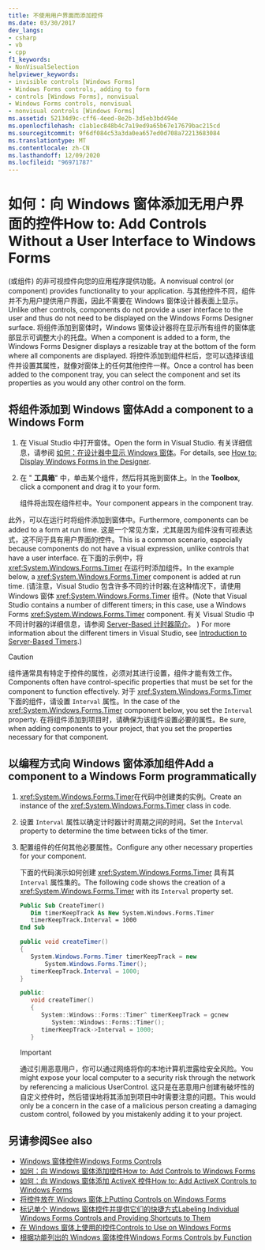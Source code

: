 ```yaml
---
title: 不使用用户界面而添加控件
ms.date: 03/30/2017
dev_langs:
- csharp
- vb
- cpp
f1_keywords:
- NonVisualSelection
helpviewer_keywords:
- invisible controls [Windows Forms]
- Windows Forms controls, adding to form
- controls [Windows Forms], nonvisual
- Windows Forms controls, nonvisual
- nonvisual controls [Windows Forms]
ms.assetid: 52134d9c-cff6-4eed-8e2b-3d5eb3bd494e
ms.openlocfilehash: c1ab1ec848b4c7a19ed9a65b67e17679bac215cd
ms.sourcegitcommit: 9f6df084c53a3da0ea657ed0d708a72213683084
ms.translationtype: MT
ms.contentlocale: zh-CN
ms.lasthandoff: 12/09/2020
ms.locfileid: "96971787"
---
```

# <a name="how-to-add-controls-without-a-user-interface-to-windows-forms"></a><span data-ttu-id="abf25-102">如何：向 Windows 窗体添加无用户界面的控件</span><span class="sxs-lookup"><span data-stu-id="abf25-102">How to: Add Controls Without a User Interface to Windows Forms</span></span>

<span data-ttu-id="abf25-103"> (或组件) 的非可视控件向您的应用程序提供功能。</span><span class="sxs-lookup"><span data-stu-id="abf25-103">A nonvisual control (or component) provides functionality to your application.</span></span> <span data-ttu-id="abf25-104">与其他控件不同，组件并不为用户提供用户界面，因此不需要在 Windows 窗体设计器表面上显示。</span><span class="sxs-lookup"><span data-stu-id="abf25-104">Unlike other controls, components do not provide a user interface to the user and thus do not need to be displayed on the Windows Forms Designer surface.</span></span> <span data-ttu-id="abf25-105">将组件添加到窗体时，Windows 窗体设计器将在显示所有组件的窗体底部显示可调整大小的托盘。</span><span class="sxs-lookup"><span data-stu-id="abf25-105">When a component is added to a form, the Windows Forms Designer displays a resizable tray at the bottom of the form where all components are displayed.</span></span> <span data-ttu-id="abf25-106">将控件添加到组件栏后，您可以选择该组件并设置其属性，就像对窗体上的任何其他控件一样。</span><span class="sxs-lookup"><span data-stu-id="abf25-106">Once a control has been added to the component tray, you can select the component and set its properties as you would any other control on the form.</span></span>

## <a name="add-a-component-to-a-windows-form"></a><span data-ttu-id="abf25-107">将组件添加到 Windows 窗体</span><span class="sxs-lookup"><span data-stu-id="abf25-107">Add a component to a Windows Form</span></span>

1. <span data-ttu-id="abf25-108">在 Visual Studio 中打开窗体。</span><span class="sxs-lookup"><span data-stu-id="abf25-108">Open the form in Visual Studio.</span></span> <span data-ttu-id="abf25-109">有关详细信息，请参阅 [如何：在设计器中显示 Windows 窗体](/previous-versions/visualstudio/visual-studio-2010/w5yd62ts(v=vs.100))。</span><span class="sxs-lookup"><span data-stu-id="abf25-109">For details, see [How to: Display Windows Forms in the Designer](/previous-versions/visualstudio/visual-studio-2010/w5yd62ts(v=vs.100)).</span></span>

2. <span data-ttu-id="abf25-110">在 " **工具箱**" 中，单击某个组件，然后将其拖到窗体上。</span><span class="sxs-lookup"><span data-stu-id="abf25-110">In the **Toolbox**, click a component and drag it to your form.</span></span>

     <span data-ttu-id="abf25-111">组件将出现在组件栏中。</span><span class="sxs-lookup"><span data-stu-id="abf25-111">Your component appears in the component tray.</span></span>

<span data-ttu-id="abf25-112">此外，可以在运行时将组件添加到窗体中。</span><span class="sxs-lookup"><span data-stu-id="abf25-112">Furthermore, components can be added to a form at run time.</span></span> <span data-ttu-id="abf25-113">这是一个常见方案，尤其是因为组件没有可视表达式，这不同于具有用户界面的控件。</span><span class="sxs-lookup"><span data-stu-id="abf25-113">This is a common scenario, especially because components do not have a visual expression, unlike controls that have a user interface.</span></span> <span data-ttu-id="abf25-114">在下面的示例中，将 <xref:System.Windows.Forms.Timer> 在运行时添加组件。</span><span class="sxs-lookup"><span data-stu-id="abf25-114">In the example below, a <xref:System.Windows.Forms.Timer> component is added at run time.</span></span> <span data-ttu-id="abf25-115"> (请注意，Visual Studio 包含许多不同的计时器;在这种情况下，请使用 Windows 窗体 <xref:System.Windows.Forms.Timer> 组件。</span><span class="sxs-lookup"><span data-stu-id="abf25-115">(Note that Visual Studio contains a number of different timers; in this case, use a Windows Forms <xref:System.Windows.Forms.Timer> component.</span></span> <span data-ttu-id="abf25-116">有关 Visual Studio 中不同计时器的详细信息，请参阅 [Server-Based 计时器简介](/previous-versions/visualstudio/visual-studio-2008/tb9yt5e6(v=vs.90))。 ) </span><span class="sxs-lookup"><span data-stu-id="abf25-116">For more information about the different timers in Visual Studio, see [Introduction to Server-Based Timers](/previous-versions/visualstudio/visual-studio-2008/tb9yt5e6(v=vs.90)).)</span></span>

> [!CAUTION]
> <span data-ttu-id="abf25-117">组件通常具有特定于控件的属性，必须对其进行设置，组件才能有效工作。</span><span class="sxs-lookup"><span data-stu-id="abf25-117">Components often have control-specific properties that must be set for the component to function effectively.</span></span> <span data-ttu-id="abf25-118">对于 <xref:System.Windows.Forms.Timer> 下面的组件，请设置 `Interval` 属性。</span><span class="sxs-lookup"><span data-stu-id="abf25-118">In the case of the <xref:System.Windows.Forms.Timer> component below, you set the `Interval` property.</span></span> <span data-ttu-id="abf25-119">在将组件添加到项目时，请确保为该组件设置必要的属性。</span><span class="sxs-lookup"><span data-stu-id="abf25-119">Be sure, when adding components to your project, that you set the properties necessary for that component.</span></span>

## <a name="add-a-component-to-a-windows-form-programmatically"></a><span data-ttu-id="abf25-120">以编程方式向 Windows 窗体添加组件</span><span class="sxs-lookup"><span data-stu-id="abf25-120">Add a component to a Windows Form programmatically</span></span>

1. <span data-ttu-id="abf25-121"><xref:System.Windows.Forms.Timer>在代码中创建类的实例。</span><span class="sxs-lookup"><span data-stu-id="abf25-121">Create an instance of the <xref:System.Windows.Forms.Timer> class in code.</span></span>

2. <span data-ttu-id="abf25-122">设置 `Interval` 属性以确定计时器计时周期之间的时间。</span><span class="sxs-lookup"><span data-stu-id="abf25-122">Set the `Interval` property to determine the time between ticks of the timer.</span></span>

3. <span data-ttu-id="abf25-123">配置组件的任何其他必要属性。</span><span class="sxs-lookup"><span data-stu-id="abf25-123">Configure any other necessary properties for your component.</span></span>

     <span data-ttu-id="abf25-124">下面的代码演示如何创建 <xref:System.Windows.Forms.Timer> 具有其 `Interval` 属性集的。</span><span class="sxs-lookup"><span data-stu-id="abf25-124">The following code shows the creation of a <xref:System.Windows.Forms.Timer> with its `Interval` property set.</span></span>

    ```vb
    Public Sub CreateTimer()
       Dim timerKeepTrack As New System.Windows.Forms.Timer
       timerKeepTrack.Interval = 1000
    End Sub
    ```

    ```csharp
    public void createTimer()
    {
       System.Windows.Forms.Timer timerKeepTrack = new
           System.Windows.Forms.Timer();
       timerKeepTrack.Interval = 1000;
    }
    ```

    ```cpp
    public:
       void createTimer()
       {
          System::Windows::Forms::Timer^ timerKeepTrack = gcnew
             System::Windows::Forms::Timer();
          timerKeepTrack->Interval = 1000;
       }
    ```

    > [!IMPORTANT]
    > <span data-ttu-id="abf25-125">通过引用恶意用户，你可以通过网络将你的本地计算机泄露给安全风险。</span><span class="sxs-lookup"><span data-stu-id="abf25-125">You might expose your local computer to a security risk through the network by referencing a malicious UserControl.</span></span> <span data-ttu-id="abf25-126">这只是在恶意用户创建有破坏性的自定义控件时，然后错误地将其添加到项目中时需要注意的问题。</span><span class="sxs-lookup"><span data-stu-id="abf25-126">This would only be a concern in the case of a malicious person creating a damaging custom control, followed by you mistakenly adding it to your project.</span></span>

## <a name="see-also"></a><span data-ttu-id="abf25-127">另请参阅</span><span class="sxs-lookup"><span data-stu-id="abf25-127">See also</span></span>

- [<span data-ttu-id="abf25-128">Windows 窗体控件</span><span class="sxs-lookup"><span data-stu-id="abf25-128">Windows Forms Controls</span></span>](index.md)
- [<span data-ttu-id="abf25-129">如何：向 Windows 窗体添加控件</span><span class="sxs-lookup"><span data-stu-id="abf25-129">How to: Add Controls to Windows Forms</span></span>](how-to-add-controls-to-windows-forms.md)
- [<span data-ttu-id="abf25-130">如何：向 Windows 窗体添加 ActiveX 控件</span><span class="sxs-lookup"><span data-stu-id="abf25-130">How to: Add ActiveX Controls to Windows Forms</span></span>](how-to-add-activex-controls-to-windows-forms.md)
- [<span data-ttu-id="abf25-131">将控件放在 Windows 窗体上</span><span class="sxs-lookup"><span data-stu-id="abf25-131">Putting Controls on Windows Forms</span></span>](putting-controls-on-windows-forms.md)
- [<span data-ttu-id="abf25-132">标记单个 Windows 窗体控件并提供它们的快捷方式</span><span class="sxs-lookup"><span data-stu-id="abf25-132">Labeling Individual Windows Forms Controls and Providing Shortcuts to Them</span></span>](labeling-individual-windows-forms-controls-and-providing-shortcuts-to-them.md)
- [<span data-ttu-id="abf25-133">在 Windows 窗体上使用的控件</span><span class="sxs-lookup"><span data-stu-id="abf25-133">Controls to Use on Windows Forms</span></span>](controls-to-use-on-windows-forms.md)
- [<span data-ttu-id="abf25-134">根据功能列出的 Windows 窗体控件</span><span class="sxs-lookup"><span data-stu-id="abf25-134">Windows Forms Controls by Function</span></span>](windows-forms-controls-by-function.md)
